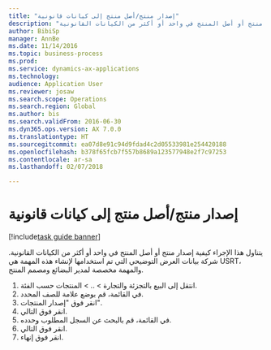 ```yaml
--- 
title: "إصدار منتج/أصل منتج إلى كيانات قانونية"
description: "يتناول هذا الإجراء كيفية إصدار منتج أو أصل المنتج في واحد أو أكثر من الكيانات القانونية."
author: BibiSp
manager: AnnBe
ms.date: 11/14/2016
ms.topic: business-process
ms.prod: 
ms.service: dynamics-ax-applications
ms.technology: 
audience: Application User
ms.reviewer: josaw
ms.search.scope: Operations
ms.search.region: Global
ms.author: bis
ms.search.validFrom: 2016-06-30
ms.dyn365.ops.version: AX 7.0.0
ms.translationtype: HT
ms.sourcegitcommit: ea07d8e91c94d9fdad4c2d05533981e254420188
ms.openlocfilehash: b378f65fcb7f557b8689a123577948e2f7c97253
ms.contentlocale: ar-sa
ms.lasthandoff: 02/07/2018

---
```

# <a name="release-a-productproduct-master-to-legal-entities"></a>إصدار منتج/أصل منتج إلى كيانات قانونية

[!include[task guide banner](../../includes/task-guide-banner.md)]

يتناول هذا الإجراء كيفية إصدار منتج أو أصل المنتج في واحد أو أكثر من الكيانات القانونية. شركة بيانات العرض التوضيحي التي تم استخدامها لإنشاء هذه المهمة هي USRT، والمهمة مخصصة لمدير البضائع و‏‫مصمم المنتج‬.

1. انتقل إلى البيع بالتجزئة والتجارة > .. > المنتجات حسب الفئة.
2. في القائمة، قم بوضع علامة للصف المحدد.
3. انقر فوق "إصدار المنتجات".
4. انقر فوق التالي.
5. في القائمة، قم بالبحث عن السجل المطلوب وحدده.
6. انقر فوق التالي.
7. انقر فوق إنهاء.



